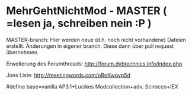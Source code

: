 # MehrGehtNichtMod - MASTER ( =lesen ja, schreiben nein :P )

MASTER-branch: Hier werden neue (d.h. noch nicht vorhandene) Dateien erstellt. Änderungen in eigener branch. Diese dann über pull request übernehmen.

Erweiterung des Forumthreads: http://forum.dvbtechnics.info/index.php

Jons Liste: http://meetingwords.com/oBpKwpvp5d

#define base=vanilla AP3.1+Lucikes Modcollection+adv. Scirocco+IEX 